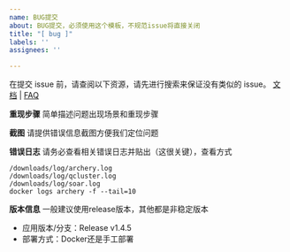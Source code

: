 ```yaml
---
name: BUG提交
about: BUG提交，必须使用这个模板，不规范issue将直接关闭
title: "[ bug ]"
labels: ''
assignees: ''

---
```


在提交 issue 前，请查阅以下资源，请先进行搜索来保证没有类似的 issue。
[文档](https://github.com/hhyo/archery/wiki) | [FAQ](https://github.com/hhyo/archery/wiki/FAQ) 

**重现步骤**
简单描述问题出现场景和重现步骤

**截图**
请提供错误信息截图方便我们定位问题

**错误日志**
请务必查看相关错误日志并贴出（这很关键），查看方式
```
/downloads/log/archery.log
/downloads/log/qcluster.log
/downloads/log/soar.log
docker logs archery -f --tail=10
```

**版本信息**
一般建议使用release版本，其他都是非稳定版本
 - 应用版本/分支：Release v1.4.5  
 - 部署方式：Docker还是手工部署
